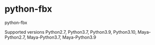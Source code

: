 # python-fbx
python-fbx

Supported versions Python2.7, Python3.7, Python3.9, Python3.10, Maya-Python2.7,  Maya-Python3.7,  Maya-Python3.9
